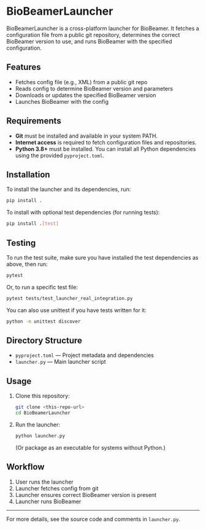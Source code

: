# BioBeamerLauncher

BioBeamerLauncher is a cross-platform launcher for BioBeamer. It fetches a configuration file from a public git repository, determines the correct BioBeamer version to use, and runs BioBeamer with the specified configuration.

## Features
- Fetches config file (e.g., XML) from a public git repo
- Reads config to determine BioBeamer version and parameters
- Downloads or updates the specified BioBeamer version
- Launches BioBeamer with the config

## Requirements
- **Git** must be installed and available in your system PATH.
- **Internet access** is required to fetch configuration files and repositories.
- **Python 3.8+** must be installed. You can install all Python dependencies using the provided `pyproject.toml`.

## Installation
To install the launcher and its dependencies, run:

```sh
pip install .
```

To install with optional test dependencies (for running tests):

```sh
pip install .[test]
```

## Testing
To run the test suite, make sure you have installed the test dependencies as above, then run:

```sh
pytest
```

Or, to run a specific test file:

```sh
pytest tests/test_launcher_real_integration.py
```

You can also use unittest if you have tests written for it:

```sh
python -m unittest discover
```

## Directory Structure
- `pyproject.toml` — Project metadata and dependencies
- `launcher.py` — Main launcher script

## Usage
1. Clone this repository:
   ```sh
   git clone <this-repo-url>
   cd BioBeamerLauncher
   ```
2. Run the launcher:
   ```sh
   python launcher.py
   ```
   (Or package as an executable for systems without Python.)

## Workflow
1. User runs the launcher
2. Launcher fetches config from git
3. Launcher ensures correct BioBeamer version is present
4. Launcher runs BioBeamer

---
For more details, see the source code and comments in `launcher.py`.
